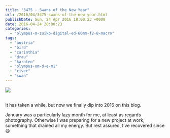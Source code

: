```yaml
---
title: "3475 - Swans of the New Year"
url: /2016/04/3475-swans-of-the-new-year.html
publishDate: Sun, 24 Apr 2016 18:00:23 +0000
date: 2016-04-24 20:00:23
categories: 
  - "olympus-m-zuiko-digital-ed-60mm-f2-8-macro"
tags: 
  - "austria"
  - "bird"
  - "carinthia"
  - "drau"
  - "karnten"
  - "olympus-om-d-e-m1"
  - "river"
  - "swan"
---
```

<div class="container">
<div class="center"><a target="_blank" href="https://d25zfm9zpd7gm5.cloudfront.net/1200x1200/2016/20160101_151003_lr.jpg"><img class="webfeedsFeaturedVisual" src="https://d25zfm9zpd7gm5.cloudfront.net/0600x0600/2016/20160101_151003_lr.jpg" /></a></div>
</div>
<br />

It has taken a while, but now we finally dip into 2016 on this blog.

<a target="_blank" href="https://d25zfm9zpd7gm5.cloudfront.net/1200x1200/2016/20160101_150956_lr.jpg"><img style="margin: 0pt 0px 0pt 10px; float: right;" src="https://d25zfm9zpd7gm5.cloudfront.net/0150x0150/2016/20160101_150956_lr.jpg" alt="" border="0" /></a> January was a particularly lazy month for me, at least as regards photography. Otherwise I was preparing for a new project at work, something that drained all my energy. But rest assured, I've recovered since 😄
